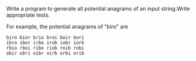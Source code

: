 Write a program to generate all potential anagrams of an input string.Write appropriate tests.

For example, the potential anagrams of "biro" are
```
biro bior brio broi boir bori 
ibro ibor irbo irob iobr iorb 
rbio rboi ribo riob roib robi 
obir obri oibr oirb orbi orib  
```